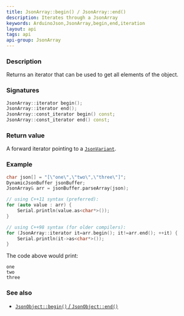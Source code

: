 ```yaml
---
title: JsonArray::begin() / JsonArray::end()
description: Iterates through a JsonArray
keywords: ArduinoJson,JsonArray,begin,end,iteration
layout: api
tags: api
api-group: JsonArray
---
```


### Description
Returns an iterator that can be used to get all elements of the object.

### Signatures

```c++
JsonArray::iterator begin();
JsonArray::iterator end();
JsonArray::const_iterator begin() const;
JsonArray::const_iterator end() const;
```

### Return value
A forward iterator pointing to a [`JsonVariant`]({{site.baseurl}}/api/jsonvariant/).

### Example

```c++
char json[] = "[\"one\",\"two\",\"three\"]";
DynamicJsonBuffer jsonBuffer;
JsonArray& arr = jsonBuffer.parseArray(json);

// using C++11 syntax (preferred):
for (auto value : arr) {
    Serial.println(value.as<char*>());
}

// using C++98 syntax (for older compilers):
for (JsonArray::iterator it=arr.begin(); it!=arr.end(); ++it) {
    Serial.println(it->as<char*>());
}
```

The code above would print:

```text
one
two
three
```

### See also

* [`JsonObject::begin()` / `JsonObject::end()`]({{site.baseurl}}/api/jsonobject/begin_end/)